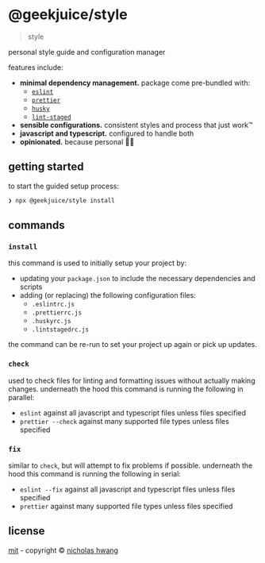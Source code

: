 # @geekjuice/style

> style

personal style guide and configuration manager

features include:

- **minimal dependency management.** package come pre-bundled with:
  - [`eslint`](https://eslint.org)
  - [`prettier`](https://prettier.io)
  - [`husky`](https://github.com/typicode/husky)
  - [`lint-staged`](https://github.com/okonet/lint-staged)
- **sensible configurations.** consistent styles and process that just work™
- **javascript and typescript.** configured to handle both
- **opinionated.** because personal :man_shrugging:

## getting started

to start the guided setup process:

```sh
❯ npx @geekjuice/style install
```

## commands

### `install`

this command is used to initially setup your project by:

- updating your `package.json` to include the necessary dependencies and scripts
- adding (or replacing) the following configuration files:
  - `.eslintrc.js`
  - `.prettierrc.js`
  - `.huskyrc.js`
  - `.lintstagedrc.js`

the command can be re-run to set your project up again or pick up updates.

### `check`

used to check files for linting and formatting issues without actually making changes. underneath the hood this command is running the following in parallel:

- `eslint` against all javascript and typescript files unless files specified
- `prettier --check` against many supported file types unless files specified

### `fix`

similar to `check`, but will attempt to fix problems if possible. underneath the hood this command is running the following in serial:

- `eslint --fix` against all javascript and typescript files unless files specified
- `prettier` against many supported file types unless files specified

## license

[mit](license) - copyright © [nicholas hwang](https://undefined.engineer)
